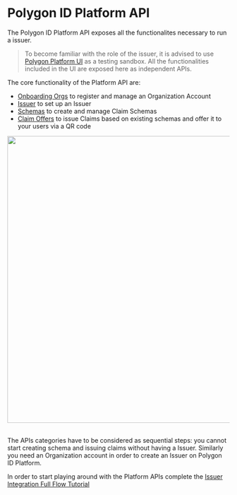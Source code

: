 # Polygon ID Platform API

The Polygon ID Platform API exposes all the functionalites necessary to run a issuer.

> To become familiar with the role of the issuer, it is advised to use  [Polygon Platform UI](https://platform-test.polygonid.com) as a testing sandbox. All the functionalities included in the UI are exposed here as independent APIs.

The core functionality of the Platform API are:

- [Onboarding Orgs](./onboarding-orgs/apis.md) to register and manage an Organization Account
- [Issuer](./issuer/apis.md) to set up an Issuer
- [Schemas](./schemas/apis.md) to create and manage Claim Schemas
- [Claim Offers](./offers/apis.md) to issue Claims based on existing schemas and offer it to your users via a QR code

<div align="center">
<img src="../../../imgs/platform-api-1.png" width="650" align="center" />
</div>
<br>

The APIs categories have to be considered as sequential steps: you cannot start creating schema and issuing claims without having a Issuer. Similarly you need an Organization account in order to create an Issuer on Polygon ID Platform. 

In order to start playing around with the Platform APIs complete the [Issuer Integration Full Flow Tutorial](./flow-tutorial/happy-path.md)